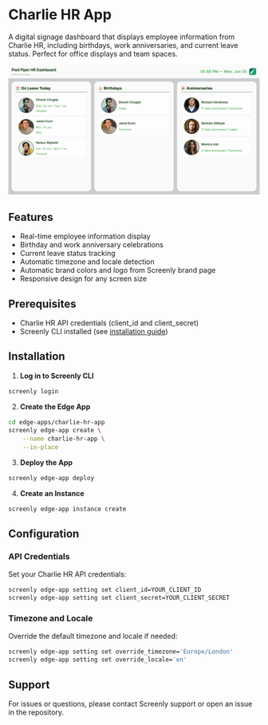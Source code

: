 # Charlie HR App

A digital signage dashboard that displays employee information from Charlie HR, including birthdays, work anniversaries, and current leave status. Perfect for office displays and team spaces.

![Charlie HR App Preview](./static/img/preview.png)

## Features

- Real-time employee information display
- Birthday and work anniversary celebrations
- Current leave status tracking
- Automatic timezone and locale detection
- Automatic brand colors and logo from Screenly brand page
- Responsive design for any screen size

## Prerequisites

- Charlie HR API credentials (client_id and client_secret)
- Screenly CLI installed (see [installation guide](https://github.com/Screenly/cli))

## Installation

1. **Log in to Screenly CLI**
```bash
screenly login
```

2. **Create the Edge App**
```bash
cd edge-apps/charlie-hr-app
screenly edge-app create \
    --name charlie-hr-app \
    --in-place
```

3. **Deploy the App**
```bash
screenly edge-app deploy
```

4. **Create an Instance**
```bash
screenly edge-app instance create
```

## Configuration

### API Credentials

Set your Charlie HR API credentials:

```bash
screenly edge-app setting set client_id=YOUR_CLIENT_ID
screenly edge-app setting set client_secret=YOUR_CLIENT_SECRET
```

### Timezone and Locale

Override the default timezone and locale if needed:

```bash
screenly edge-app setting set override_timezone='Europe/London'
screenly edge-app setting set override_locale='en'
```

## Support

For issues or questions, please contact Screenly support or open an issue in the repository.

